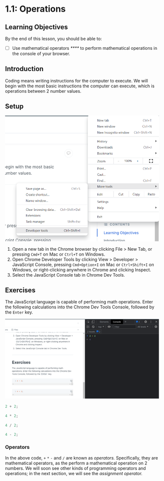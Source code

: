 # 1.1: Operations

## Learning Objectives

By the end of this lesson, you should be able to:

* [ ] Use mathematical operators _****_ to perform mathematical operations in the console of your browser.

## Introduction

Coding means writing instructions for the computer to execute. We will begin with the most basic instructions the computer can execute, which is operations between 2 number values.

## **Setup**

![Accessing the Developer tools in the Chrome browser settings](<../../.gitbook/assets/image (13).png>)

1. Open a new tab in the Chrome browser by clicking File > New Tab, or pressing `Cmd+T` on Mac or `Ctrl+T` on Windows.
2. Open Chrome Developer Tools by clicking View > Developer > JavaScript Console, pressing `Cmd+Option+I` on Mac or `Ctrl+Shift+I` on Windows, or right-clicking anywhere in Chrome and clicking Inspect.
3. Select the JavaScript Console tab in Chrome Dev Tools.

## Exercises

The JavaScript language is capable of performing math operations. Enter the following calculations into the Chrome Dev Tools Console, followed by the `Enter` key.

![Chrome console allows for in-browser calculations](<../../.gitbook/assets/image (7).png>)

```javascript
2 + 2;
```

```javascript
4 * 2;
```

```javascript
4 / 2;
```

```javascript
4 - 2;
```

### Operators

In the above code, `+` `*` `-` and `/` are known as _operators._ Specifically, they are mathematical operators, as the perform a mathematical operation on 2 numbers.  We will soon see other kinds of programming operators and operations; in the next section, we will see the _assignment operator._
